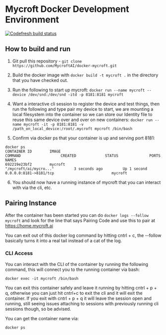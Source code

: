 # Mycroft Docker Development Environment

[![Codefresh build status]( https://g.codefresh.io/api/badges/build?repoOwner=btotharye&repoName=docker-mycroft&branch=master&pipelineName=docker-mycroft&accountName=btotharye&type=cf-1)]( https://g.codefresh.io/repositories/btotharye/docker-mycroft/builds?filter=trigger:build;branch:master;service:5952e3f0b2ad780001c3a603~docker-mycroft)

## How to build and run

1. Git pull this repository - ```git clone https://github.com/MycroftAI/docker-mycroft.git```

2. Build the docker image with
   ```docker build -t mycroft .``` in the directory that you have checked out.

3. Run the following to start up mycroft:
   ```docker run --name mycroft --device /dev/snd:/dev/snd -itd -p 8181:8181 mycroft```

4. Want a interactive cli session to register the device and test things, then run the following and type pair my device to start, we are mounting a local filesystem into the container so we can store our Identity file to reuse this same device over and over on new containers:
   ```docker run --name mycroft -it -p 8181:8181 -v /path_on_local_device:/root/.mycroft mycroft /bin/bash```

5. Confirm via docker ps that your container is up and serving port 8181:


```
docker ps
CONTAINER ID        IMAGE                                                COMMAND                  CREATED             STATUS              PORTS                                            NAMES
692219e23bf2        mycroft                                    "/mycroft/ai/mycro..."         3 seconds ago         Up 1 second           0.0.0.0:8181->8181/tcp                          mycroft
```
6. You should now have a running instance of mycroft that you can interact with via the cli, etc.

## Pairing Instance
After the container has been started you can do ```docker logs --follow mycroft``` and look for the line that says Pairing Code and use this to pair at https://home.mycroft.ai

You can exit out of this docker log command by hitting cntrl + c, the --follow basically turns it into a real tail instead of a cat of the log.

### CLI Access
You can interact with the CLI of the container by running the following command, this will connect you to the running container via bash:

```
docker exec -it mycroft /bin/bash
```

You can exit this container safely and leave it running by hitting cntrl + p + q, otherwise you can just hit cntrl+c to exit the cli and it will exit the container.  If you exit with cntrl + p + q it will leave the session open and running, still seeing issues attaching to sessions with previously running cli sessions though, so be advised.


You can get the container name via:

```
docker ps
```
